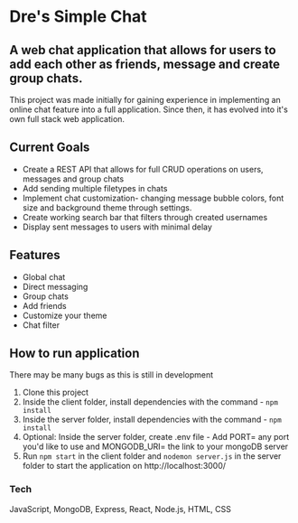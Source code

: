 # Dre's Simple Chat

## A web chat application that allows for users to add each other as friends, message and create group chats.

This project was made initially for gaining experience in implementing an online chat feature into a full application. Since then, it has evolved into it's own full stack web application.

## Current Goals

* Create a REST API that allows for full CRUD operations on users, messages and group chats
* Add sending multiple filetypes in chats
* Implement chat customization- changing message bubble colors, font size and background theme through settings.
* Create working search bar that filters through created usernames
* Display sent messages to users with minimal delay
<!--- add 1st example image here --->
## Features

* Global chat
* Direct messaging
* Group chats
* Add friends
* Customize your theme
* Chat filter

## How to run application

There may be many bugs as this is still in development

1. Clone this project
2. Inside the client folder, install dependencies with the command - `npm install`
3. Inside the server folder, install dependencies with the command - `npm install`
3. Optional: Inside the server folder, create .env file - Add PORT= any port you'd like to use and MONGODB_URI= the link to your mongoDB server
4. Run `npm start` in the client folder and `nodemon server.js` in the server folder to start the application on http://localhost:3000/

### Tech

JavaScript, MongoDB, Express, React, Node.js, HTML, CSS
